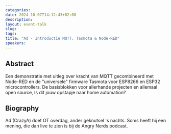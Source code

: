 ```yaml
---
categories:
date: 2024-10-07T14:12:43+02:00
description:
layout: event-talk
slug:
tags:
title: "Ad - Introductie MQTT, Tasmota & Node-RED"
speakers:
---
```


## Abstract

Een demonstratie met uitleg over kracht van MQTT gecombineerd met Node-RED en de "universele" firmware Tasmota voor ESP8266 en ESP32 microcontrollers. De basisblokken voor allerhande projecten en allemaal open source, Is dit jouw opstapje naar home automation?

## Biography

Ad (CrazyA) doet OT overdag, ander geknutsel 's nachts. Soms heeft hij een mening, die dan live te zien is bij de Angry Nerds podcast.
